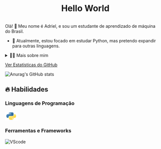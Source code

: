 <!-- Título -->
<div id="user-content-toc">
  <ul align="center">
    <summary><h1 style="display: inline-block">Hello World</h1></summary>
  </ul>
</div>

<!-- Apresentação -->
<p>
  Olá! 👋 Meu nome é Adriel, e sou um estudante de aprendizado de máquina do Brasil.
  
  - 🌱 Atualmente, estou focado em estudar Python, mas pretendo expandir para outras linguagens.
</p>

<!-- Mais sobre mim -->
<details>
  <summary>👨‍💻 Mais sobre mim</summary>
  
  - 💬 Tenho 14 anos e moro no Brasil. Sou intermediário em inglês e estou estudando aprendizado de máquina.
</details>

<!-- Estatísticas do GitHub -->
[Ver Estatísticas do GitHub](https://github-readme-stats.vercel.app/api?username=variablebee&show_icons=true&theme=transparent)

![Anurag's GitHub stats](https://github-readme-stats.vercel.app/api?username=AdrielSteteski&hide=contribs,prs_icons=true&theme=transparent)

## 🔥 Habilidades
<!-- Habilidades: Linguagens de Programação -->
<div style="flex-basis: 48%;">
  <h3>Linguagens de Programação</h3>
  <img align="center" alt="Python" height="30" width="40" src="https://raw.githubusercontent.com/devicons/devicon/master/icons/python/python-original.svg">
</div>

<!-- Habilidades: Ferramentas e Frameworks -->
<div style="flex-basis: 48%;">
  <h3>Ferramentas e Frameworks</h3>
  <img align="center" alt="VScode" height="30" width="40" src="https://cdn.jsdelivr.net/gh/devicons/devicon/icons/vscode/vscode-original.svg">
</div>
